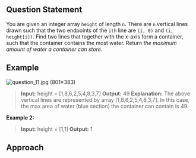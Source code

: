 ## Question Statement
You are given an integer array `height` of length `n`. There are `n` vertical lines drawn such that the two endpoints of the `ith` line are `(i, 0)` and `(i, height[i])`.
Find two lines that together with the x-axis form a container, such that the container contains the most water.
Return _the maximum amount of water a container can store_.
## Example
![question_11.jpg (801×383)](https://s3-lc-upload.s3.amazonaws.com/uploads/2018/07/17/question_11.jpg)
>**Input:** height = [1,8,6,2,5,4,8,3,7]
>**Output:** 49
>**Explanation:** The above vertical lines are represented by array [1,8,6,2,5,4,8,3,7]. In this case, the max area of water (blue section) the container can contain is 49.

**Example 2:**
>**Input:** height = [1,1]
>**Output:** 1

## Approach

